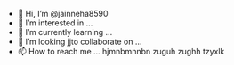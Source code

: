- 👋 Hi, I’m @jainneha8590
- 👀 I’m interested in ...
- 🌱 I’m currently learning ...
- 💞️ I’m looking jjto collaborate on ...
- 📫 How to reach me ...
hjmnbmnnbn
zuguh
zughh
tzyxlk
<!---   hjj
jainneha8590/jainneha8590 is a ✨ special ✨ repository because its `README.md` (this file) appears on your GitHub profile.
You can click the Previe nw link to take a look at your changes.
--->
